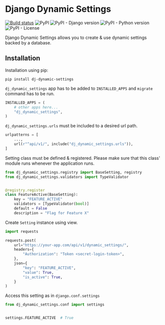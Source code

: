 # Django Dynamic Settings

[![Build status](https://img.shields.io/bitbucket/pipelines/akinonteam/dj-dynamic-settings)](https://bitbucket.org/akinonteam/dj-dynamic-settings/addon/pipelines/home)
![PyPI](https://img.shields.io/pypi/v/dj-dynamic-settings)
![PyPI - Django version](https://img.shields.io/pypi/djversions/dj-dynamic-settings)
![PyPI - Python version](https://img.shields.io/pypi/pyversions/dj-dynamic-settings)
![PyPI - License](https://img.shields.io/pypi/l/dj-dynamic-settings)

Django Dynamic Settings allows you to create & use dynamic settings backed by a database.

## Installation

Installation using pip:

```
pip install dj-dynamic-settings
```

`dj_dynamic_settings` app has to be added to `INSTALLED_APPS` and `migrate` command has to be run.

```python
INSTALLED_APPS = (
    # other apps here...
    "dj_dynamic_settings",
)
```

`dj_dynamic_settings.urls` must be included to a desired url path.
```python
urlpatterns = [
    ...,
    url(r"^api/v1/", include("dj_dynamic_settings.urls")),
]
```

Setting class must be defined & registered. Please make sure that this class' module 
runs whenever the application runs.
```python
from dj_dynamic_settings.registry import BaseSetting, registry
from dj_dynamic_settings.validators import TypeValidator


@registry.register
class FeatureActive(BaseSetting):
    key = "FEATURE_ACTIVE"
    validators = [TypeValidator(bool)]
    default = False
    description = "Flag for Feature X"
```

Create `Setting` instance using view.

```python
import requests

requests.post(
    url="https://your-app.com/api/v1/dynamic_settings/",
    headers={
        "Authorization": "Token <secret-login-token>",
    },
    json={
        "key": "FEATURE_ACTIVE",
        "value": True,
        "is_active": True,
    }
)
```

Access this setting as in `django.conf.settings`

```python
from dj_dynamic_settings.conf import settings


settings.FEATURE_ACTIVE  # True
```
